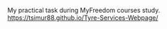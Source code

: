 My practical task during MyFreedom courses study.
https://tsimur88.github.io/Tyre-Services-Webpage/
